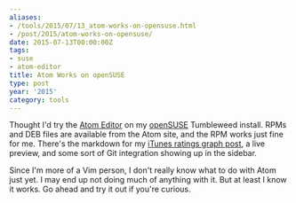 ```yaml
---
aliases:
- /tools/2015/07/13_atom-works-on-opensuse.html
- /post/2015/atom-works-on-opensuse/
date: 2015-07-13T00:00:00Z
tags:
- suse
- atom-editor
title: Atom Works on openSUSE
type: post
year: '2015'
category: tools
---
```

[Atom Editor]: https://atom.io
[openSUSE]: http://opensuse.org
[iTunes ratings graph post]: /post/2015/ruby-itunes-ratings-fun/

Thought I'd try the [Atom Editor][] on my [openSUSE][] Tumbleweed install. RPMs
and DEB files are available from the Atom site, and the RPM works just fine for
me. There's the markdown for my [iTunes ratings graph post][], a live preview,
and some sort of Git integration showing up in the sidebar.
<!-- TEASER_END -->

Since I'm more of a Vim person, I don't really know what to do with Atom
just yet. I may end up not doing much of anything with it. But at least I know
it works. Go ahead and try it out if you're curious.
